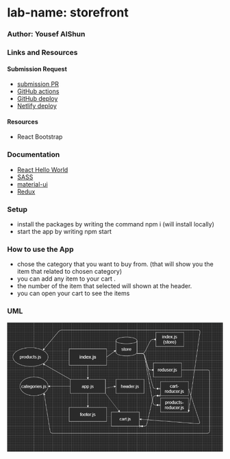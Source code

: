 # lab-name: storefront

### Author: Yousef AlShun

### Links and Resources

#### Submission Request
- [submission PR](https://github.com/yousef-401-advanced-javascript/storefront/pull/2)
- [GitHub actions](https://github.com/yousef-401-advanced-javascript/storefront/actions)
- [GitHub deploy](https://yousef-401-advanced-javascript.github.io/storefront/)
- [Netlify deploy](https://frosty-blackwell-5c8179.netlify.app/)

#### Resources
- React Bootstrap


### Documentation
- [React Hello World](https://reactjs.org/docs/hello-world.html)
- [SASS](https://sass-lang.com/documentation)
- [material-ui](https://material-ui.com/getting-started/installation/)
- [Redux](https://redux.js.org/introduction/getting-started)

### Setup
- install the packages by writing the command npm i (will install locally)
- start the app by writing npm start

### How to use the App
- chose the category that you want to buy from. (that will show you the item that related to chosen category)
- you can add any item to your cart .
- the number of the item that selected will shown at the header.
- you can open your cart to see the items



### UML
![UML](./UML/UML-store2.PNG)